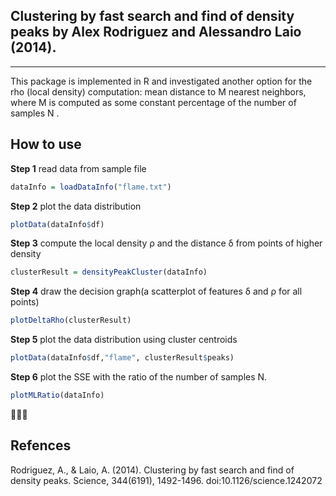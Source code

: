 ##  Clustering by fast search and find of density peaks by Alex Rodriguez and Alessandro Laio (2014).
------------

This package is implemented in R and investigated another option for the rho (local density) computation: mean distance to M nearest neighbors, where M is computed as some constant percentage of the number of samples N .

## How to use


**Step 1**   read data from sample file

```R
dataInfo = loadDataInfo("flame.txt")
```

**Step 2**   plot the data distribution

```R
plotData(dataInfo$df)
```

**Step 3**   compute the local density ρ and the distance δ from points of higher density

```R
clusterResult = densityPeakCluster(dataInfo)
```

**Step 4**   draw the decision graph(a scatterplot of features δ and ρ for all points)

```R
plotDeltaRho(clusterResult)
```

**Step 5**   plot the data distribution using cluster centroids 

```R
plotData(dataInfo$df,"flame", clusterResult$peaks)
```

**Step 6**   plot the SSE with the ratio of the number of samples N.

```R
plotMLRatio(dataInfo)
```

:tada::tada::tada:

Refences
------------
Rodriguez, A., & Laio, A. (2014). Clustering by fast search and find of density peaks. Science, 344(6191), 1492-1496. doi:10.1126/science.1242072

